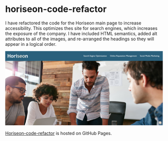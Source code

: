 # horiseon-code-refactor
I have refactored the code for the Horiseon main page to increase accessibility. This optimizes thes site for search engines, which increases the exposure of the company. I have included HTML semantics, added alt attributes to all of the images, and re-arranged the headings so they will appear in a logical order. 

![Screenshot of the refactored main page](unit_1/Develop/assets/images/Screenshot.png)

[Horiseon-code-refactor](https://abbynf.github.io/heriseon-code-refactor/) is hosted on GitHub Pages. 

